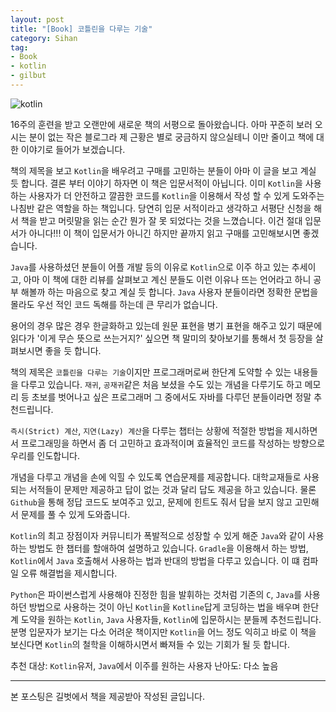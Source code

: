 ```yaml
---
layout: post
title: "[Book] 코틀린을 다루는 기술"
category: Sihan
tag:
- Book
- kotlin
- gilbut
---
```


![kotlin](https://sihan-son.github.io/public/book/gilbut/kotlin/1.jpg)

16주의 훈련을 받고 오랜만에 새로운 책의 서평으로 돌아왔습니다. 아마 꾸준히 보러 오시는 분이 없는 작은 블로그라 제 근황은 별로 궁금하지 않으실테니 이만 줄이고 책에 대한 이야기로 들어가 보겠습니다.

책의 제목을 보고 `Kotlin`을 배우려고 구매를 고민하는 분들이 아마 이 글을 보고 계실 듯 합니다. 결론 부터 이야기 하자면 이 책은 입문서적이 아닙니다. 이미 `Kotlin`을 사용하는 사용자가 더 안전하고 깔끔한 코드를 `Kotlin`을 이용해서 작성 할 수 있게 도와주는 나침반 같은 역할을 하는 책입니다. 당연히 입문 서적이라고 생각하고 서평단 신청을 해서 책을 받고 머릿말을 읽는 순간 뭔가 잘 못 되었다는 것을 느꼈습니다. 이건 절대 입문서가 아니다!!! 이 책이 입문서가 아니긴 하지만 끝까지 읽고 구매를 고민해보시면 좋겠습니다.

`Java`를 사용하셨던 분들이 어플 개발 등의 이유로 `Kotlin`으로 이주 하고 있는 추세이고, 아마 이 책에 대한 리뷰를 살펴보고 계신 분들도 이런 이유나 뜨는 언어라고 하니 공부 해볼까 하는 마음으로 찾고 계실 듯 합니다. `Java` 사용자 분들이라면 정확한 문법을 몰라도 우선 적인 코드 독해를 하는데 큰 무리가 없습니다.

용어의 경우 많은 경우 한글화하고 있는데 원문 표현을 병기 표현을 해주고 있기 때문에 읽다가 '이게 무슨 뜻으로 쓰는거지?' 싶으면 책 말미의 찾아보기를 통해서 첫 등장을 살펴보시면 좋을 듯 합니다.

책의 제목은 `코틀린을 다루는 기술`이지만 프로그래머로써 한단계 도약할 수 있는 내용들을 다루고 있습니다. `재귀`, `공재귀`같은 처음 보셨을 수도 있는 개념을 다루기도 하고 메모리 등 초보를 벗어나고 싶은 프로그래머 그 중에서도 자바를 다루던 분들이라면 정말 추천드립니다.

`즉시(Strict) 계산`, `지연(Lazy) 계산`을 다루는 챕터는 상황에 적절한 방법을 제시하면서 프로그래밍을 하면서 좀 더 고민하고 효과적이며 효율적인 코드를 작성하는 방향으로 우리를 인도합니다.

개념을 다루고 개념을 손에 익힐 수 있도록 연습문제를 제공합니다. 대학교재들로 사용되는 서적들이 문제만 제공하고 답이 없는 것과 달리 답도 제공을 하고 있습니다. 물론 `Github`을 통해 정답 코드도 보여주고 있고, 문제에 힌트도 줘서 답을 보지 않고 고민해서 문제를 풀 수 있게 도와줍니다.

`Kotlin`의 최고 장점이자 커뮤니티가 폭발적으로 성장할 수 있게 해준 `Java`와 같이 사용하는 방법도 한 챕터를 할애하여 설명하고 있습니다. `Gradle`을 이용해서 하는 방법, `Kotlin`에서 `Java` 호출해서 사용하는 법과 반대의 방법을 다루고 있습니다. 이 떄 컴파일 오류 해결법을 제시합니다.

`Python`은 파이썬스럽게 사용해야 진정한 힘을 발휘하는 것처럼 기존의 `C`, `Java`를 사용하던 방법으로 사용하는 것이 아닌 `Kotlin`을 `Kotline`답게 코딩하는 법을 배우며 한단계 도약을 원하는 `Kotlin`, `Java` 사용자들, `Kotlin`에 입문하시는 분들께 추천드립니다. 분명 입문자가 보기는 다소 어려운 책이지만 `Kotlin`을 어느 정도 익히고 바로 이 책을 보신다면 `Kotlin`의 철학을 이해하시면서 빠져들 수 있는 기회가 될 듯 합니다.

추천 대상: `Kotlin`유저, `Java`에서 이주를 원하는 사용자
난아도: 다소 높음

---

본 포스팅은 길벗에서 책을 제공받아 작성된 글입니다.
